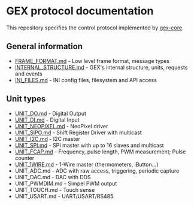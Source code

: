 # GEX protocol documentation

This repository specifies the control protocol implemented by [gex-core](https://github.com/gexpander/gex-core).

## General information

- [FRAME_FORMAT.md](FRAME_FORMAT.md) - Low level frame format, message types
- [INTERNAL_STRUCTURE.md](INTERNAL_STRUCTURE.md) - GEX's internal structure, units, requests and events
- [INI_FILES.md](INI_FILES.md) - INI config files, filesystem and API access

## Unit types

- [UNIT_DO.md](UNIT_DO.md) - Digital Output
- [UNIT_DI.md](UNIT_DI.md) - Digital Input
- [UNIT_NEOPIXEL.md](UNIT_NEOPIXEL.md) - NeoPixel driver
- [UNIT_SIPO.md](UNIT_SIPO.md) - Shift Register Driver with multicast
- [UNIT_I2C.md](UNIT_I2C.md) - I2C master
- [UNIT_SPI.md](UNIT_SPI.md) - SPI master with up to 16 slaves and multicast
- [UNIT_FCAP.md](UNIT_FCAP.md) - Frequency, pulse length, PWM measurement; Pulse counter
- [UNIT_1WIRE.md](UNIT_1WIRE.md) - 1-Wire master (thermometers, iButton...)
- UNIT_ADC.md - ADC with raw access, triggering, periodic capture
- UNIT_DAC.md - DAC with DDS
- UNIT_PWMDIM.md - Simpel PWM output
- UNIT_TOUCH.md - Touch sense
- UNIT_USART.md - UART/USART/RS485
